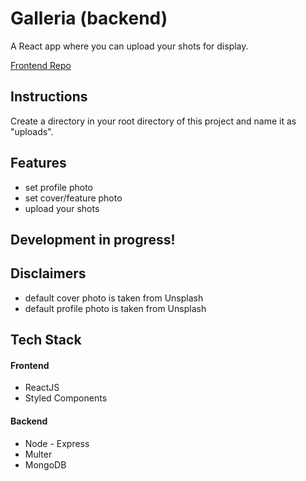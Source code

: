 <h1>Galleria (backend)</h1>
A React app where you can upload your shots for display.

<a href="https://github.com/ilakshay14/react-galleria">Frontend Repo</a>

<h2>Instructions</h2>
Create a directory in your root directory of this project and name it as "uploads".

<h2>Features</h2>
<ul>
    <li>set profile photo</li>
    <li>set cover/feature photo</li>
    <li>upload your shots</li>
</ul>

<h2>Development in progress!</h2>

<h2>Disclaimers</h2>
<ul>
    <li>default cover photo is taken from Unsplash</li>
    <li>default profile photo is taken from Unsplash</li>
</ul>

<h2>Tech Stack</h2>
<h4>Frontend</h4>
<ul>
    <li>ReactJS</li>
    <li>Styled Components</li>
</ul>

<h4>Backend</h4>
<ul>
    <li>Node - Express</li>
    <li>Multer</li>
    <li>MongoDB</li>
</ul>